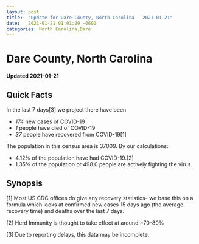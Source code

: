 ```yaml
---
layout: post
title:  "Update for Dare County, North Carolina - 2021-01-21"
date:   2021-01-21 01:01:29 -0600
categories: North Carolina,Dare
---
```


# Dare County, North Carolina
#### Updated 2021-01-21

## Quick Facts

In the last 7 days[3] we project there have been
- *174* new cases of COVID-19
- *1* people have died of COVID-19
- *37* people have recovered from COVID-19[1]

The population in this census area is 37009. By our calculations:
- 4.12% of the population have had COVID-19.[2]
- 1.35% of the population or 498.0 people are actively fighting the virus.

## Synopsis




[1] Most US CDC offices do give any recovery statistics- we base this on a formula which looks at confirmed new cases
15 days ago (the average recovery time) and deaths over the last 7 days.

[2] Herd Immunity is thought to take effect at around ~70-80%

[3] Due to reporting delays, this data may be incomplete.
 
    